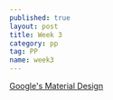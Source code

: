 ```yaml
---
published: true
layout: post
title: Week 3
category: pp
tag: PP
name: week3
---
```


[Google's Material Design](http://www.google.com/design/spec/material-design/introduction.html)